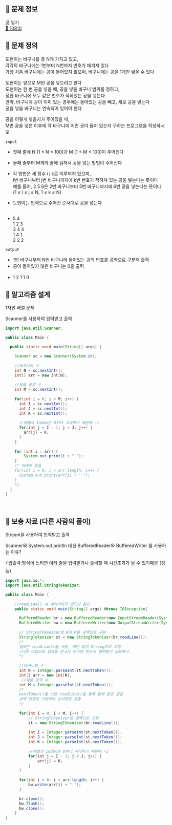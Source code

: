 

## 🌵 문제 정보
공 넣기 <br>
[🚗 10810](https://www.acmicpc.net/problem/10810)

## 🌵 문제 정의

도현이는 바구니를 총 N개 가지고 있고, <br>
각각의 바구니에는 1번부터 N번까지 번호가 매겨져 있다 <br>
가장 처음 바구니에는 공이 들어있지 않으며, 바구니에는 공을 1개만 넣을 수 있다

도현이는 앞으로 M번 공을 넣으려고 한다 <br>
도현이는 한 번 공을 넣을 때, 공을 넣을 바구니 범위를 정하고, <br>
정한 바구니에 모두 같은 번호가 적혀있는 공을 넣는다 <br>
만약, 바구니에 공이 이미 있는 경우에는 들어있는 공을 빼고, 새로 공을 넣는다 <br>
공을 넣을 바구니는 연속되어 있어야 한다

공을 어떻게 넣을지가 주어졌을 때, <br>
M번 공을 넣은 이후에 각 바구니에 어떤 공이 들어 있는지 구하는 프로그램을 작성하시오


`input` <br>
- 첫째 줄에 N (1 ≤ N ≤ 100)과 M (1 ≤ M ≤ 100)이 주어진다
- 둘째 줄부터 M개의 줄에 걸쳐서 공을 넣는 방법이 주어진다
- 각 방법은 세 정수 i j k로 이루어져 있으며, <br>
  i번 바구니부터 j번 바구니까지에 k번 번호가 적혀져 있는 공을 넣는다는 뜻이다 <br>
  예를 들어, 2 5 6은 2번 바구니부터 5번 바구니까지에 6번 공을 넣는다는 뜻이다 <br>
  (1 ≤ i ≤ j ≤ N, 1 ≤ k ≤ N)
- 도현이는 입력으로 주어진 순서대로 공을 넣는다
  <br><br>

- 5 4 <br>
  1 2 3 <br>
  3 4 4 <br>
  1 4 1 <br>
  2 2 2

`output` <br>
- 1번 바구니부터 N번 바구니에 들어있는 공의 번호를 공백으로 구분해 출력 <br>
- 공이 들어있지 않은 바구니는 0을 출력
  <br><br>
- 1 2 1 1 0

## 🌵 알고리즘 설계

1차원 배열 문제 <br>

Scanner를 사용하여 입력받고 출력

```java
import java.util.Scanner;

public class Main {

  public static void main(String[] args) {

    Scanner sc = new Scanner(System.in);
  
    //바구니의 수
    int N = sc.nextInt();
    int[] arr = new int[N];
    
    //넣을 공의 수
    int M = sc.nextInt();
    
    for(int i = 0; i < M; i++) {
      int I = sc.nextInt();
      int J = sc.nextInt();
      int K = sc.nextInt();
  
      //배열의 Index는 0부터 시작하기 때문에 -1
      for(int j = I - 1; j < J; j++) {
        arr[j] = K;
      }
    }
  
    for (int i : arr) {
        System.out.print(i + " ");
    }
    /* 아래와 같음
    for(int i = 0; i < arr.length; i++) {
      System.out.print(arr[i] + " ");
    }
    */
  }
}
```

<br>

## 🌵 보충 자료 (다른 사람의 풀이)

Stream을 사용하여 입력받고 출력 <br>

Scanner와 System.out.println 대신 BufferedReader와 BufferedWriter 를 사용하는 이유? <br>

⚡️입출력 방식이 느리면 여러 줄을 입력받거나 출력할 때 시간초과가 날 수 있기때문 (성능) <br>

```java
import java.io.*;
import java.util.StringTokenizer;

public class Main {
    
    //readLine() 시 예외처리가 반드시 필요
    public static void main(String[] args) throws IOException{

      BufferedReader br = new BufferedReader(new InputStreamReader(System.in));
      BufferedWriter bw = new BufferedWriter(new OutputStreamWriter(System.out));
  
      // StringTokenizer로 N과 M을 공백으로 구분
      StringTokenizer st = new StringTokenizer(br.readLine()); 
      /*
      입력은 readLine()를 사용, 리턴 값이 String으로 고정
      ⚡️다른 타입으로 입력을 받고자 한다면 반드시 형변환이 필요하다.
      */
      
      //바구니의 수
      int N = Integer.parseInt(st.nextToken());
      int[] arr = new int[N];
       //넣을 공의 수
      int M = Integer.parseInt(st.nextToken());
      /*
      nextToken()를 쓰면 readLine()을 통해 입력 받은 값을 
      공백 단위로 구분하여 순서대로 호출
      */
  
      for(int i = 0; i < M; i++) {
          // StringTokenizer로 공백으로 구분
          st = new StringTokenizer(br.readLine());			 
          
          int I = Integer.parseInt(st.nextToken());
          int J = Integer.parseInt(st.nextToken());
          int K = Integer.parseInt(st.nextToken());
  
          //배열의 Index는 0부터 시작하기 때문에 -1
          for(int j = I - 1; j < J; j++) {
              arr[j] = K;
          }
      }
      
      for(int i = 0; i < arr.length; i++) {
          bw.write(arr[i] + " ");
      }

      br.close();
      bw.flush();
      bw.close();
    }
}
```

